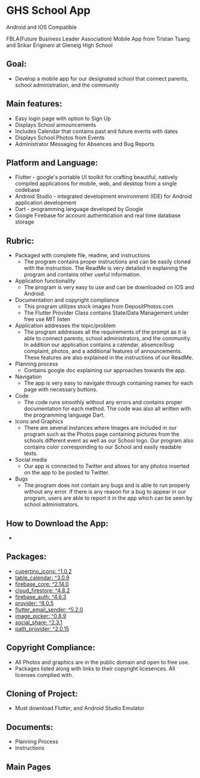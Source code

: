 # **GHS School App**
Android and IOS Compatible

FBLA(Future Business Leader Association) Mobile App from Tristan Tsang and Srikar Erigineni at Glenelg High School

## Goal: 
- Develop a mobile app for our designated school that connect parents, school administration, 
and the community

## Main features:
- Easy login page with option to Sign Up
- Displays School announcements
- Includes Calendar that contains past and future events with dates
- Displays School Photos from Events
- Administrator Messaging for Absences and Bug Reports

## Platform and Language:
- Flutter - google's portable UI toolkit for crafting beautiful, natively compiled applications for mobile, web, and desktop from a single codebase
- Android Studio - integrated development environment (IDE) for Android application development
- Dart - programming language developed by Google
- Google Firebase for account authentication and real time database storage

## Rubric:
- Packaged with complete file, readme, and instructions
  - The program contains proper instructions and can be easily cloned with the instruction. The ReadMe is very detailed in explaining the program and contains other useful information.
- Application functionality
  - The program is very easy to use and can be downloaded on IOS and Android. 
- Documentation and copyright compliance
  - This program utilizes stock images from DepositPhotos.com
  - The Flutter Provider Class contains State/Data Management under free use MIT listen
- Application addresses the topic/problem
  - The program addresses all the requirements of the prompt as it is able to connect parents, school administrators, and the community. In addition our application contains a calendar, absence/bug complaint, photos, and a additional features of announcements. These features are also explained in the instructions of our ReadMe. 
- Planning process
  - Contains google doc explaining our approaches towards the app. 
- Navigation
  - The app is very easy to navigate through containing names for each page with necessary buttons.
- Code
  - The code runs smoothly without any errors and contains proper documentation for each method. The code was also all written with the programming language Dart.
- Icons and Graphics
  - There are several instances where Images are included in our program such as the Photos page containing pictures from the schools different event as well as our School logo. Our program also contains color corresponding to our School and easily readable texts.
- Social media
  - Our app is connected to Twitter and allows for any photos inserted on the app to be posted to Twitter.
- Bugs
  - The program does not contain any bugs and is able to run properly without any error. If there is any reason for a bug to appear in our program, users are able to report it in the app which can be seen by school administrators.

 ## How to Download the App:
- 

 ## Packages:
  - [cupertino_icons: ^1.0.2](https://pub.dev/packages/cupertino_icons/versions)
  - [table_calendar: ^3.0.9](https://pub.dev/packages/table_calendar)
  - [firebase_core: ^2.14.0](https://pub.dev/packages/firebase_core)
  - [cloud_firestore: ^4.8.2](https://pub.dev/packages/cloud_firestore)
  - [firebase_auth: ^4.6.3](https://pub.dev/packages/firebase_auth)
  - [provider: ^6.0.5](https://pub.dev/packages/provider)
  - [flutter_email_sender: ^5.2.0](https://pub.dev/packages/flutter_email_sender)
  - [image_picker: ^0.8.9](https://pub.dev/packages/image_picker)
  - [social_share: ^2.3.1](https://pub.dev/packages/social_share)
  - [path_provider: ^2.0.15](https://pub.dev/packages/path_provider)
  


 ## Copyright Compliance:
- All Photos and graphics are in the public domain and open to free use.
- Packages listed along with links to their copyright licesences. All licenses complied with.


## Cloning of Project:
- Must download Flutter, and Android Studio Emulator

## Documents:
- Planning Process
- Instructions
## Main Pages
